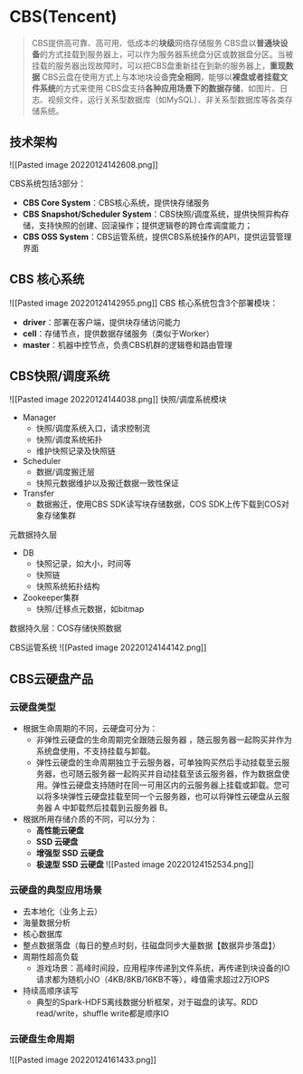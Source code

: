 # CBS(Tencent)

>CBS提供高可靠、高可用、低成本的**块级**网络存储服务
>CBS盘以**普通块设备**的方式挂载到服务器上，可以作为服务器系统盘分区或数据盘分区。当被挂载的服务器出现故障时，可以把CBS盘重新挂在到新的服务器上，**重现数据**
>CBS云盘在使用方式上与本地块设备**完全相同**，能够以**裸盘或者挂载文件系统**的方式来使用
>CBS盘支持**各种应用场景下的数据存储**，如图片、日志、视频文件，运行关系型数据库（如MySQL）、非关系型数据库等各类存储系统。

## 技术架构
![[Pasted image 20220124142608.png]]

CBS系统包括3部分：
- **CBS Core System**：CBS核心系统，提供快存储服务
- **CBS Snapshot/Scheduler System**：CBS快照/调度系统，提供快照异构存储，支持快照的创建、回滚操作；提供逻辑卷的跨仓库调度能力；  
- **CBS OSS System**：CBS运管系统，提供CBS系统操作的API，提供运营管理界面

## CBS 核心系统
![[Pasted image 20220124142955.png]]
CBS 核心系统包含3个部署模块：  
- **driver**：部署在客户端，提供块存储访问能力  
- **cell**：存储节点，提供数据存储服务（类似于Worker）  
- **master**：机器中控节点，负责CBS机群的逻辑卷和路由管理

## CBS快照/调度系统
![[Pasted image 20220124144038.png]]
快照/调度系统模块

-   Manager
    -   快照/调度系统入口，请求控制流
    -   快照/调度系统拓扑
    -   维护快照记录及快照链
-   Scheduler
    -   数据/调度搬迁层
    -   快照元数据维护以及搬迁数据一致性保证
-   Transfer
    -   数据搬迁，使用CBS SDK读写块存储数据，COS SDK上传下载到COS对象存储集群

元数据持久层

-   DB
    -   快照记录，如大小，时间等
    -   快照链
    -   快照系统拓扑结构
-   Zookeeper集群
    -   快照/迁移点元数据，如bitmap

数据持久层：COS存储快照数据


CBS运管系统
![[Pasted image 20220124144142.png]]


## CBS云硬盘产品
### 云硬盘类型
- 根据生命周期的不同，云硬盘可分为：
	- 非弹性云硬盘的生命周期完全跟随云服务器 ，随云服务器一起购买并作为系统盘使用，不支持挂载与卸载。
	- 弹性云硬盘的生命周期独立于云服务器，可单独购买然后手动挂载至云服务器，也可随云服务器一起购买并自动挂载至该云服务器，作为数据盘使用。弹性云硬盘支持随时在同一可用区内的云服务器上挂载或卸载。您可以将多块弹性云硬盘挂载至同一个云服务器，也可以将弹性云硬盘从云服务器 A 中卸载然后挂载到云服务器 B。
- 根据所用存储介质的不同，可以分为：
	- **高性能云硬盘**
	- **SSD 云硬盘**
	- **增强型 SSD 云硬盘**
	- **极速型 SSD 云硬盘**
![[Pasted image 20220124152534.png]]
### 云硬盘的典型应用场景
- 去本地化（业务上云）
- 海量数据分析
- 核心数据库
- 整点数据落盘（每日的整点时刻，往磁盘同步大量数据【数据异步落盘】）
- 周期性超高负载
	- 游戏场景：高峰时间段，应用程序传递到文件系统，再传递到块设备的IO请求都为随机小IO（4KB/8KB/16KB不等），峰值需求超过2万IOPS
- 持续高顺序读写
	- 典型的Spark-HDFS离线数据分析框架，对于磁盘的读写。RDD read/write，shuffle write都是顺序IO

### 云硬盘生命周期
![[Pasted image 20220124161433.png]]
